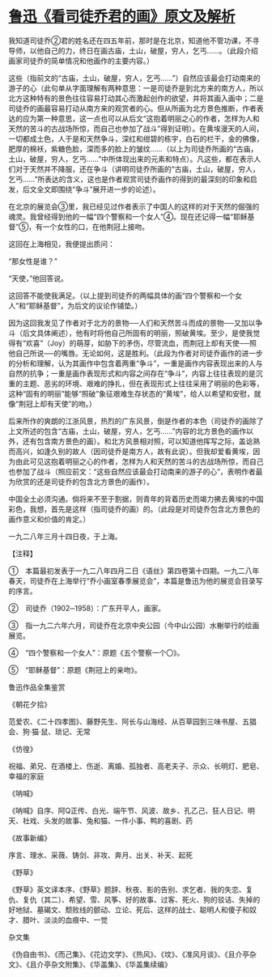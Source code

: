 # [鲁迅《看司徒乔君的画》原文及解析](https://www.vrrw.net/wx/7812.html)

我知道司徒乔②君的姓名还在四五年前，那时是在北京，知道他不管功课，不寻导师，以他自己的力，终日在画古庙，土山，破屋，穷人，乞丐……。（此段介绍画家司徒乔的简单情况和他画作的主要内容。）



这些（指前文的“古庙，土山，破屋，穷人，乞丐……”）自然应该最会打动南来的游子的心（此句单从字面理解有两种意思：一是司徒乔是到北方来的南方人，所以北方这种特有的景色往往容易打动其心而激起创作的欲望，并将其画入画中；二是司徒乔的画最容易打动从南方来的观赏者的心。但从所画为北方景色推断，作者表达的应为第一种意思，这一点也可以从后文“这抱着明丽之心的作者，怎样为人和天然的苦斗的古战场所惊，而自己也参加了战斗”得到证明）。在黄埃漫天的人间，一切都成土色，人于是和天然争斗，深红和绀碧的栋宇，白石的栏干，金的佛像，肥厚的棉袄，紫糖色脸，深而多的脸上的皱纹……（以上为司徒乔所画的“古庙，土山，破屋，穷人，乞丐……”中所体现出来的元素和特点）。凡这些，都在表示人们对于天然并不降服，还在争斗（讲明司徒乔所画的“古庙，土山，破屋，穷人，乞丐……”所表达的含义，这也是作者观赏司徒乔画作的得到的最深刻的印象和启发，后文全文即围绕“争斗”展开进一步的论述）。

在北京的展览会③里，我已经见过作者表示了中国人的这样的对于天然的倔强的魂灵。我曾经得到他的一幅“四个警察和一个女人”④。现在还记得一幅“耶稣基督”⑤，有一个女性的口，在他荆冠上接吻。

这回在上海相见，我便提出质问：

“那女性是谁？”

“天使，”他回答说。

这回答不能使我满足。（以上提到司徒乔的两幅具体的画“四个警察和一个女人”和“耶稣基督”，为后文的议论作铺垫。）

因为这回我发见了作者对于北方的景物──人们和天然苦斗而成的景物──又加以争斗（后文具体阐述），他有时将他自己所固有的明丽，照破黄埃。至少，是使我觉得有“欢喜”（Joy）的萌芽，如胁下的矛伤，尽管流血，而荆冠上却有天使──照他自己所说──的嘴唇。无论如何，这是胜利。（此段为作者对司徒乔画作的进一步的分析和理解，认为其画作中包含着两重“争斗”，一重是画作内容表现出来的人与自然的抗争；一重是画作表现形式和内容之间存在“争斗”，内容上往往表现的是沉重的主题、恶劣的环境、艰难的挣扎，但在表现形式上往往采用了明丽的色彩等，这种“固有的明丽”能够“照破”象征艰难生存状态的“黄埃”，给人以希望和安慰，就像“荆冠上却有天使”的吻。）

后来所作的爽朗的江浙风景，热烈的广东风景，倒是作者的本色（司徒乔的画除了上文所述的包含“古庙，土山，破屋，穷人，乞丐……”内容的北方景色的画作以外，还有包含南方景色的画）。和北方风景相对照，可以知道他挥写之际，盖谂熟而高兴，如逢久别的故人（因司徒乔是南方人，故有此说）。但我却爱看黄埃，因为由此可见这抱着明丽之心的作者，怎样为人和天然的苦斗的古战场所惊，而自己也参加了战斗（照应前文：“这些自然应该最会打动南来的游子的心”，表明作者最为欣赏的还是司徒乔的包含北方景色的画作）。

中国全土必须沟通。倘将来不至于割据，则青年的背着历史而竭力拂去黄埃的中国彩色，我想，首先是这样（指司徒乔的画）的。（此段是对司徒乔包含北方景色的画作意义和价值的肯定。）

一九二八年三月十四日夜，于上海。





【注释】

①　本篇最初发表于一九二八年四月二日《语丝》第四卷第十四期。一九二八年春天，司徒乔在上海举行“乔小画室春季展览会”，本篇是鲁迅为他的展览会目录写的序言。

②　司徒乔（1902─1958）：广东开平人，画家。

③　指一九二六年六月，司徒乔在北京中央公园（今中山公园）水榭举行的绘画展览。

④　“四个警察和一个女人”：原题《五个警察一个〇》。

⑤　“耶稣基督”：原题《荆冠上的亲吻》。

鲁迅作品全集鉴赏

《朝花夕拾》

范爱农、《二十四孝图》、藤野先生、阿长与山海经、从百草园到三味书屋、五猖会、狗·猫·鼠、琐记、无常

《仿徨》

祝福、弟兄、在酒楼上、伤逝、离婚、孤独者、高老夫子、示众、长明灯、肥皂、幸福的家庭

《呐喊》

《呐喊》自序、阿Q正传、白光、端午节、风波、故乡、孔乙己、狂人日记、明天、社戏、头发的故事、兔和猫、一件小事、鸭的喜剧、药

《故事新编》

序言、理水、采薇、铸剑、非攻、奔月、出关、补天、起死

《野草》

《野草》英文译本序、《野草》题辞、秋夜、影的告别、求乞者、我的失恋、复仇、复仇〔其二〕、希望、雪、风筝、好的故事、过客、死火、狗的驳诘、失掉的好地狱、墓碣文、颓败线的颤动、立论、死后、这样的战士、聪明人和傻子和奴才、腊叶、淡淡的血痕中、一觉

杂文集

《伪自由书》、《而己集》、《花边文学》、《热风》、《坟》、《准风月谈》、《且介亭杂文》、《且介亭杂文附集》、《华盖集》、《华盖集续编》

